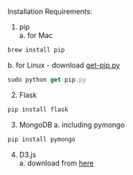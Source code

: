 Installation Requirements:  
1. pip  
   a. for Mac  
```javascript
brew install pip
```
   b. for Linux - download [get-pip.py](https://bootstrap.pypa.io/get-pip.py)  
```javascript
sudo python get-pip.py
```    
2. Flask  
```javascript
pip install flask
```  
3. MongoDB 
   a. including pymongo  
```javascript
pip install pymongo
```  
4. D3.js  
   a. download from [here](https://github.com/d3/d3/releases/download/v4.1.1/d3.zip)  